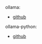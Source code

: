 
ollama:
- [github](https://github.com/ollama/ollama)

ollama-python:
- [github](https://github.com/ollama/ollama-python)